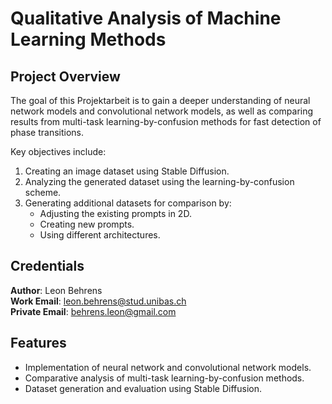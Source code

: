 # Qualitative Analysis of Machine Learning Methods

## Project Overview
The goal of this Projektarbeit is to gain a deeper understanding of neural network models and convolutional network models, as well as comparing results from multi-task learning-by-confusion methods for fast detection of phase transitions.

Key objectives include:
1. Creating an image dataset using Stable Diffusion.
2. Analyzing the generated dataset using the learning-by-confusion scheme.
3. Generating additional datasets for comparison by:
   - Adjusting the existing prompts in 2D.
   - Creating new prompts.
   - Using different architectures.

## Credentials
**Author**: Leon Behrens  
**Work Email**: [leon.behrens@stud.unibas.ch](mailto:leon.behrens@stud.unibas.ch)  
**Private Email**: [behrens.leon@gmail.com](mailto:behrens.leon@gmail.com)


## Features
- Implementation of neural network and convolutional network models.
- Comparative analysis of multi-task learning-by-confusion methods.
- Dataset generation and evaluation using Stable Diffusion.



